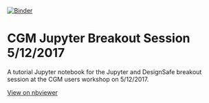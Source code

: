 
[![Binder](https://mybinder.org/badge.svg)](https://mybinder.org/v2/gh/abprice/CGM_Jupyter_Breakout_Session_170512/master)

# CGM Jupyter Breakout Session 5/12/2017
A tutorial Jupyter notebook for the Jupyter and DesignSafe breakout session at the CGM users workshop on 5/12/2017.

[View on nbviewer](https://nbviewer.jupyter.org/github/abprice/CGM_Jupyter_Breakout_Session_170512/blob/master/CGM_Jupyter_Breakout_Session_170512.ipynb)